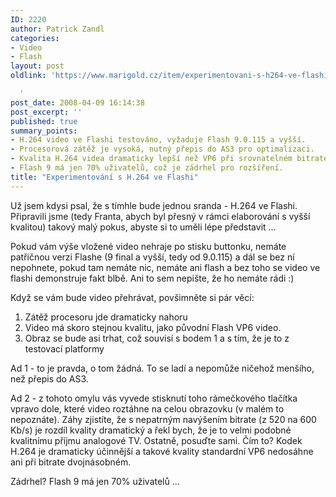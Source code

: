 ```yaml
---
ID: 2220
author: Patrick Zandl
categories:
- Video
- Flash
layout: post
oldlink: 'https://www.marigold.cz/item/experimentovani-s-h264-ve-flashi

  '
post_date: 2008-04-09 16:14:38
post_excerpt: ''
published: true
summary_points:
- H.264 video ve Flashi testováno, vyžaduje Flash 9.0.115 a vyšší.
- Procesorová zátěž je vysoká, nutný přepis do AS3 pro optimalizaci.
- Kvalita H.264 videa dramaticky lepší než VP6 při srovnatelném bitrate.
- Flash 9 má jen 70% uživatelů, což je zádrhel pro rozšíření.
title: "Experimentování s H.264 ve Flashi"
---
```


Už jsem kdysi psal, že s tímhle bude jednou sranda - H.264 ve Flashi. Připravili jsme (tedy Franta, abych byl přesný v rámci elaborování s vyšší kvalitou) takový malý pokus, abyste si to uměli lépe představit ... 

<script src="http://www.stream.cz/include/61285"></script>

Pokud vám výše vložené video nehraje po stisku buttonku, nemáte patřičnou verzi Flashe (9 final a vyšší, tedy od 9.0.115) a dál se bez ní nepohnete, pokud tam nemáte nic, nemáte ani flash a bez toho se video ve flashi demonstruje fakt blbě. Ani to sem nepište, že ho nemáte rádi :)

Když se vám bude video přehrávat, povšimněte si pár věcí: 

1) Zátěž procesoru jde dramaticky nahoru
2) Video má skoro stejnou kvalitu, jako původní Flash VP6 video. 
3) Obraz se bude asi trhat, což souvisí s bodem 1 a s tím, že je to z testovací platformy

Ad 1 - to je pravda, o tom žádná. To se ladí a nepomůže ničehož menšího, než přepis do AS3. 

Ad 2 - z tohoto omylu vás vyvede stisknutí toho rámečkového tlačítka vpravo dole, které video roztáhne na celou obrazovku (v malém to nepoznáte). Záhy zjistíte, že s nepatrným navýšením bitrate (z 520 na 600 Kb/s) je rozdíl kvality dramatický a řekl bych, že je to velmi podobné kvalitnímu příjmu analogové TV. Ostatně, posuďte sami. Čím to? Kodek H.264 je dramaticky účinnější a takové kvality standardní VP6 nedosáhne ani při bitrate dvojnásobném.

Zádrhel? Flash 9 má jen 70% uživatelů ...